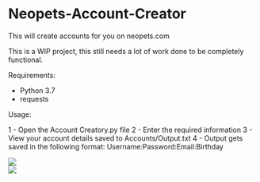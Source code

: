 # Neopets-Account-Creator
This will create accounts for you on neopets.com

This is a WIP project, this still needs a lot of work done to be completely functional.

Requirements:
- Python 3.7
- requests

Usage:

1 - Open the Account Creatory.py file
2 - Enter the required information
3 - View your account details saved to Accounts/Output.txt
4 - Output gets saved in the following format: Username:Password:Email:Birthday

<img src="https://i.imgur.com/TdGdkxF.png" /></a>
<br>
<img src="https://i.imgur.com/Hyz0Bve.png"/></a>

